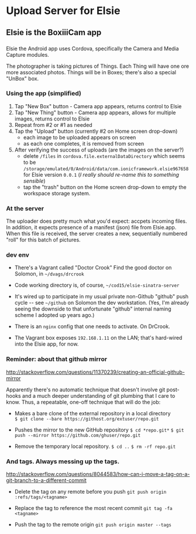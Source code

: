 # Upload Server for Elsie

## Elsie is the BoxiiiCam app

### 

Elsie the Android app uses Cordova, specifically the Camera and Media Capture modules. 

The photographer is taking pictures of Things. Each Thing will have one ore more associated photos. Things will be in Boxes; there's also a special "UnBox" box.

### Using the app (simplified)

1. Tap "New Box" button - Camera app appears, returns control to Elsie
1. Tap "New Thing" button - Camera app appears, allows for multiple images, returns control to Elsie
1. Repeat from #2 or #1 as needed
1. Tap the "Upload" button (currently #2 on Home screen drop-down)
    * each image to be uploaded appears on screen
    * as each one completes, it is removed from screen
1. After verifying the success of uploads (are the images on the server?)
    * delete `/files` in `cordova.file.externalDataDirectory` which seems to be `/storage/emulated/0/Android/data/com.ionicframework.elsie967658` for Elsie version `0.0.1` (_I really should re-name this to something sensible_)
    * tap the "trash" button on the Home screen drop-down to empty the workspace storage system.

### At the server

The uploader does pretty much what you'd expect: accpets incoming files. In addition, it expects presence of a manifest (json) file from Elsie.app. When this file is received, the server creates a new, sequentially numbered "roll" for this batch of pictures.


### dev env

- There's a Vagrant called "Doctor Crook" Find the good doctor on Solomon, in `~/dvags/drcrook`

- Code working directory is, of course, `~/cod15/elsie-sinatra-server`

- It's wired up to participate in my usual private non-Github "github" push cycle -- see `~/github` on Solomon the dev workstation. (Yes, I'm already seeing the downside to that unfortunate "github" internal naming scheme I adopted up years ago.)

- There is an `nginx` config that one needs to activate. On DrCrook.

- The Vagrant box exposes `192.168.1.11` on the LAN; that's hard-wired into the Elsie app, for now.


### Reminder: about that github mirror

http://stackoverflow.com/questions/11370239/creating-an-official-github-mirror

Apparently there's no automatic technique that doesn't involve git post-hooks and a much deeper understanding of git plumbing that I care to know. Thus, a repeatable, one-off technique that will do the job:

- Makes a bare clone of the external repository in a local directory  
`$ git clone --bare https://githost.org/extuser/repo.git`

- Pushes the mirror to the new GitHub repository
`$ cd *repo.git*`
`$ git push --mirror https://github.com/ghuser/repo.git`

- Remove the temporary local repository.
`$ cd ..`
`$ rm -rf repo.git`


### And tags. Always messing up the tags.

http://stackoverflow.com/questions/8044583/how-can-i-move-a-tag-on-a-git-branch-to-a-different-commit

- Delete the tag on any remote before you push
`git push origin :refs/tags/<tagname>`

- Replace the tag to reference the most recent commit
`git tag -fa <tagname>`

- Push the tag to the remote origin
`git push origin master --tags`

